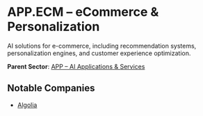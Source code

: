 # APP.ECM – eCommerce & Personalization

AI solutions for e-commerce, including recommendation systems, personalization engines, and customer experience optimization.


**Parent Sector**: [APP – AI Applications & Services](app.md)

## Notable Companies

- [Algolia](../registry/algolia.md)
